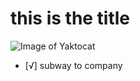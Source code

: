 # this is the title
![Image of Yaktocat](https://octodex.github.com/images/yaktocat.png)
- [√] subway to company
